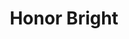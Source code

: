 ---
title: Honor Bright
year: 1938
opening_date: 1938-02-01
closing_date: 1938-02-03
layout: productions
image:
image_caption:
image_credit:
playbill: 
category: 
Theatre: Theatre Jacksonville
Venue: Little Theatre
cast:
  Annie: Bernice Klepper
  Beel Drum: Raymond C. Winstead
  Foster: J.Y. Cabaniss
  Honor Bright: Mrs. Everett Dwight
  James Schooley: Everett Dwight
  Jones: William DeHoff
  Maggie: Iness Koenig
  Michael: John Covington
  Mrs. Barrington: Mrs. G.M. Austin
  Mrs. Carton: E. Sue McLeod
  Richard Barrington: William Pearce
  Rt. Rev. Wm. Carton: Richard Hollahan
  Simpson: Birt Byrd
  Tot: Laura Broward
  Watts: George Oxford
crew:
  Director:
    - Dorothy Harlan
    - Martha Page Livesay
  Electrical Effects: Roy Hill
  Props: Mrs. Herbert Swisher
orchestra:
external_links:
---